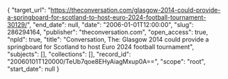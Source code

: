 {
  "target_url": "https://theconversation.com/glasgow-2014-could-provide-a-springboard-for-scotland-to-host-euro-2024-football-tournament-30129/", 
  "end_date": null, 
  "date": "2006-01-01T12:00:00", 
  "slug": 286294164, 
  "publisher": "theconversation.com", 
  "open_access": true, 
  "npld": true, 
  "title": "Conversation, The: Glasgow 2014 could provide a springboard for Scotland to host Euro 2024 football tournament", 
  "subjects": [], 
  "collections": [], 
  "record_id": "20060101T120000/TeUb7qoe8EHyAiagMxup0A==", 
  "scope": "root", 
  "start_date": null
}

